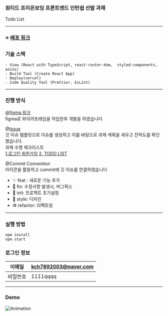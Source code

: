 ### 원티드 프리온보딩 프론트엔드 인턴쉽 선발 과제
Todo List
***
### ⭐ [배포 링크](https://todolist-q456pisw8-ggongjukim.vercel.app/signup)


### 기술 스택
```
- View (React with TypeScript, react-router-dom,  styled-components, axios)
- Build Tool (Create React App)
- Deploy(vercel)
- Code Quality Tool (Prettier, EsLint)
```
***
### 진행 방식
@[figma 링크](https://www.figma.com/file/tzIu9vaj1H68i56DAoQGJl/wanted-frontend-internship?node-id=4%3A4&t=NyL3hyL4WXpMUOSv-0)           
figma로 와이어프레임을 작업한후 개발을 하였습니다


@[Issue](https://github.com/ggongjukim/wanted-pre-onboarding-frontend/issues)          
깃 이슈 템플릿으로 이슈를 생성하고 이를 바탕으로 과제 계획을 세우고 진척도를 확인했습니다.       
과제 수행 체크리스트                    
[1.로그인 회원가입](https://github.com/ggongjukim/wanted-pre-onboarding-frontend/issues/17) 
[2. TODO LIST](https://github.com/ggongjukim/wanted-pre-onboarding-frontend/issues/6)


@Commit Convention               
아이콘을 활용하고 commit에 깃 이슈를 연결하였습니다

- ✨ feat : 새로운 기능 추가
- 🐛 fix: 수정사항 발생시, 버그픽스
- 🎉 init: 프로젝트 초기설정
- 🎨 style: 디자인
- ♻ refactor: 리팩토링
***

### 실행 방법
```
npm install
npm start
```

### 로그인 정보      
| 이메일 | kch7892003@naver.com |
|---|---|
|비밀번호| 1111qqqq|

***
### Demo
![Animation](https://user-images.githubusercontent.com/75241542/219059297-1db05f0a-ec0a-4825-b4c0-ff459675b1af.gif)

